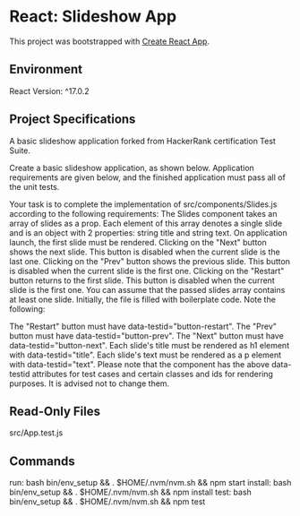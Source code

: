 # React: Slideshow App

This project was bootstrapped with [Create React App](https://github.com/facebook/create-react-app).

## Environment
React Version: ^17.0.2

## Project Specifications

A basic slideshow application forked from HackerRank certification Test Suite.

Create a basic slideshow application, as shown below. Application requirements are given below, and the finished application must pass all of the unit tests.

Your task is to complete the implementation of src/components/Slides.js according to the following requirements:
The Slides component takes an array of slides as a prop. Each element of this array denotes a single slide and is an object with 2 properties: string title and string text.
On application launch, the first slide must be rendered.
Clicking on the "Next" button shows the next slide. This button is disabled when the current slide is the last one.
Clicking on the "Prev" button shows the previous slide. This button is disabled when the current slide is the first one.
Clicking on the "Restart" button returns to the first slide. This button is disabled when the current slide is the first one.
You can assume that the passed slides array contains at least one slide.
Initially, the file is filled with boilerplate code. Note the following:

The "Restart" button must have data-testid="button-restart".
The "Prev" button must have data-testid="button-prev".
The "Next" button must have data-testid="button-next".
Each slide's title must be rendered as h1 element with data-testid="title".
Each slide's text must be rendered as a p element with data-testid="text".
Please note that the component has the above data-testid attributes for test cases and certain classes and ids for rendering purposes. 
 It is advised not to change them.

## Read-Only Files

src/App.test.js
## Commands

run:
bash bin/env_setup && . $HOME/.nvm/nvm.sh && npm start
install:
bash bin/env_setup && . $HOME/.nvm/nvm.sh && npm install
test:
bash bin/env_setup && . $HOME/.nvm/nvm.sh && npm test
